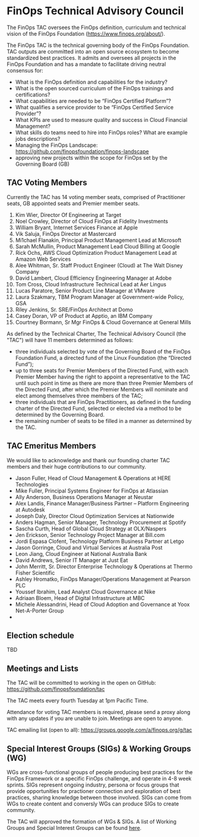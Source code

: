 # FinOps Technical Advisory Council

The FinOps TAC oversees the FinOps definition, curriculum and technical vision of the FinOps Foundation (https://www.finops.org/about/).

The FinOps TAC is the technical governing body of the FinOps Foundation. TAC outputs are committed into an open source ecosystem to become standardized best practices. It admits and oversees all projects in the FinOps Foundation and has a mandate to facilitate driving neutral consensus for:

* What is the FinOps definition and capabilities for the industry?
* What is the open sourced curriculum of the FinOps trainings and certifications?
* What capabilities are needed to be “FinOps Certified Platform”?
* What qualifies a service provider to be “FinOps Certified Service Provider”?
* What KPIs are used to measure quality and success in Cloud Financial Management?
* What skills do teams need to hire into FinOps roles? What are example jobs descriptions?
* Managing the FinOps Landscape: https://github.com/finopsfoundation/finops-landscape
* approving new projects within the scope for FinOps set by the Governing Board (GB)

## TAC Voting Members

Currently the TAC has 14 voting member seats, comprised of Practitioner seats, GB appointed seats and Premier member seats.

1. Kim Wier, Director Of Engineering at Target
1. Noel Crowley, Director of Cloud FinOps at Fidelity Investments
1. William Bryant, Internet Services Finance at Apple
1. Vik Saluja, FinOps Director at Mastercard
1. Mi1chael Flanakin, Principal Product Management Lead at Microsoft
1. Sarah McMullin, Product Management Lead Cloud Billing at Google
1. Rick Ochs, AWS Cloud Optimization Product Management Lead at Amazon Web Services
1. Alee Whitman, Sr. Staff Product Engineer (Cloud) at The Walt Disney Company
1. David Lambert, Cloud Efficiency Engineering Manager at Adobe
1. Tom Cross, Cloud Infrastructure Technical Lead at Aer Lingus
1. Lucas Paratore, Senior Product Line Manager at VMware
1. Laura Szakmary, TBM Program Manager at Government-wide Policy, GSA
1. Riley Jenkins, Sr. SRE/FinOps Architect at Domo
1. Casey Doran, VP of Product at Apptio, an IBM Company
1. Courtney Bormann, Sr Mgr FinOps & Cloud Governance at General Mills

As defined by the Technical Charter, The Technical Advisory Council (the "TAC") will have 11 members determined as follows:

* three individuals selected by vote of the Governing Board of the FinOps Foundation Fund, a directed fund of the Linux Foundation (the “Directed Fund”);
* up to three seats for Premier Members of the Directed Fund, with each Premier Member having the right to appoint a representative to the TAC until such point in time as there are more than three Premier Members of the Directed Fund, after which the Premier Members will nominate and elect among themselves three members of the TAC;
* three individuals that are FinOps Practitioners, as defined in the funding charter of the Directed Fund, selected or elected via a method to be determined by the Governing Board.
* the remaining number of seats to be filled in a manner as determined by the TAC.


## TAC Emeritus Members
We would like to acknowledge and thank our founding charter TAC members and their huge contributions to our community.

* Jason Fuller, Head of Cloud Management & Operations at HERE Technologies
* Mike Fuller, Principal Systems Engineer for FinOps at Atlassian
* Ally Anderson, Business Operations Manager at Neustar
* Alex Landis, Finance Manager/Business Partner – Platform Engineering at Autodesk
* Joseph Daly, Director Cloud Optimization Services at Nationwide
* Anders Hagman, Senior Manager, Technology Procurement at Spotify
* Sascha Curth, Head of Global Cloud Strategy at OLX/Naspers
* Jen Erickson, Senior Technology Project Manager at Bill.com
* Jordi Espasa Clofent, Technology Platform Business Partner at Letgo
* Jason Gorringe, Cloud and Virtual Services at Australia Post
* Leon Jiang, Cloud Engineer at National Australia Bank
* David Andrews, Senior IT Manager at Just Eat
* John Merritt, Sr. Director Enterprise Technology & Operations at Thermo Fisher Scientific
* Ashley Hromatko, FinOps Manager/Operations Management at Pearson PLC
* Youssef Ibrahim, Lead Analyst Cloud Governance at Nike
* Adriaan Bloem, Head of Digital Infrastructure at MBC
* Michele Alessandrini, Head of Cloud Adoption and Governance at Yoox Net-A-Porter Group
*




## Election schedule

TBD

## Meetings and Lists

The TAC will be committed to working in the open on GitHub: https://github.com/finopsfoundation/tac

The TAC meets every fourth Tuesday at 1pm Pacific Time.

Attendance for voting TAC members is required, please send a proxy along with any updates if you are unable to join. Meetings are open to anyone.

TAC emailing list (open to all): https://groups.google.com/a/finops.org/g/tac


## Special Interest Groups (SIGs) & Working Groups (WG)
WGs are cross-functional groups of people producing best practices for the FinOps Framework or a specific FinOps challenge, and operate in 4-8 week sprints. SIGs represent ongoing industry, persona or focus groups that provide opportunities for practioner connection and exploration of best practices, sharing knowledge between those involved. SIGs can come from WGs to create content and conversly WGs can produce SIGs to create community.

The TAC will approved the formation of WGs & SIGs. A list of Working Groups and Special Interest Groups can be found [here](https://www.finops.org/projects/overview/).
